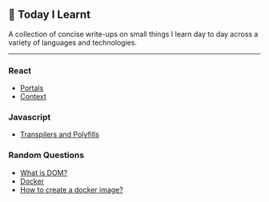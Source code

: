 ## 📝 Today I Learnt

A collection of concise write-ups on small things I learn day to day across a
variety of languages and technologies.

---

### React

- [Portals](React/Portals.md)
- [Context](React/Context.md)

### Javascript

- [Transpilers and Polyfills](Javascript/Transpilers-and-Polyfills.md)

### Random Questions

- [What is DOM?](Random/DOM.md)
- [Docker](Random/Docker.md)
- [How to create a docker image?](Random/DockerImage.md)
